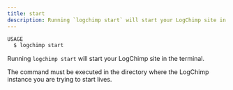 ```yaml
---
title: start
description: Running `logchimp start` will start your LogChimp site in the terminal.
---
```


```bash
USAGE
  $ logchimp start
```

Running `logchimp start` will start your LogChimp site in the terminal.

The command must be executed in the directory where the LogChimp instance you are trying to start lives.

